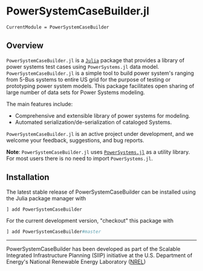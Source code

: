 # PowerSystemCaseBuilder.jl

```@meta
CurrentModule = PowerSystemCaseBuilder
```

## Overview

`PowerSystemCaseBuilder.jl` is a [`Julia`](http://www.julialang.org) package that provides a library
of power systems test cases using `PowerSystems.jl` data model. `PowerSystemCaseBuilder.jl` is a
simple tool to build power system's ranging from 5-Bus systems to entire US grid for the purpose
of testing or prototyping power system models. This package facilitates open sharing of large number of data sets for Power Systems modeling.

The main features include:

- Comprehensive and extensible library of power systems for modeling.
- Automated serialization/de-serialization of cataloged Systems.


`PowerSystemCaseBuilder.jl` is an active project under development, and we welcome your feedback,
suggestions, and bug reports.

**Note**: `PowerSystemCaseBuilder.jl` uses [`PowerSystems.jl`](https://github.com/NREL-Sienna/PowerSystems.jl)
as a utility library. For most users there is no need to import `PowerSystems.jl`.

## Installation

The latest stable release of PowerSystemCaseBuilder can be installed using the Julia package manager with

```julia
] add PowerSystemCaseBuilder
```

For the current development version, "checkout" this package with

```julia
] add PowerSystemCaseBuilder#master
```

------------
PowerSystemCaseBuilder has been developed as part of the Scalable Integrated Infrastructure Planning
(SIIP) initiative at the U.S. Department of Energy's National Renewable Energy
Laboratory ([NREL](https://www.nrel.gov/))
